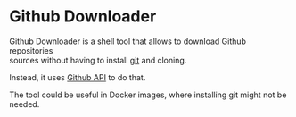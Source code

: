 # Github Downloader

Github Downloader is a shell tool that allows to download Github repositories  
sources without having to install [git](https://github.com/git/git) and cloning.

Instead, it uses [Github API](https://developer.github.com/v3/) to do that.

The tool could be useful in Docker images, where installing git might not be needed.
